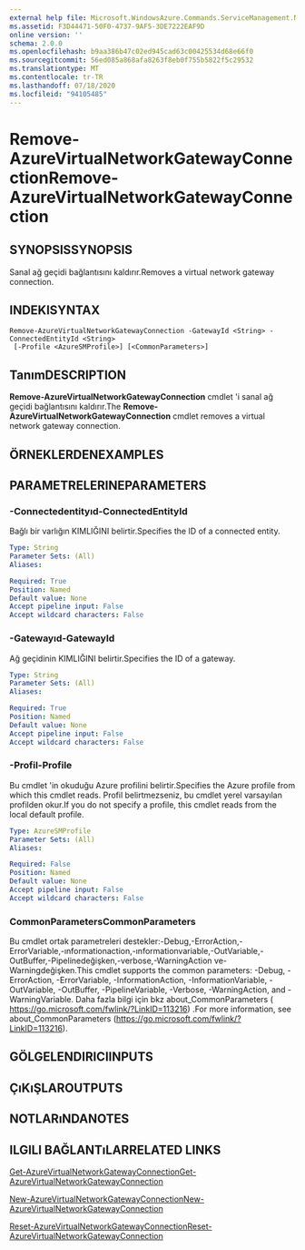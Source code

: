 ```yaml
---
external help file: Microsoft.WindowsAzure.Commands.ServiceManagement.Network.dll-Help.xml
ms.assetid: F3D44471-50F0-4737-9AF5-3DE7222EAF9D
online version: ''
schema: 2.0.0
ms.openlocfilehash: b9aa386b47c02ed945cad63c00425534d68e66f0
ms.sourcegitcommit: 56ed085a868afa8263f8eb0f755b5822f5c29532
ms.translationtype: MT
ms.contentlocale: tr-TR
ms.lasthandoff: 07/18/2020
ms.locfileid: "94105485"
---
```

# <span data-ttu-id="e2189-101">Remove-AzureVirtualNetworkGatewayConnection</span><span class="sxs-lookup"><span data-stu-id="e2189-101">Remove-AzureVirtualNetworkGatewayConnection</span></span>

## <span data-ttu-id="e2189-102">SYNOPSIS</span><span class="sxs-lookup"><span data-stu-id="e2189-102">SYNOPSIS</span></span>
<span data-ttu-id="e2189-103">Sanal ağ geçidi bağlantısını kaldırır.</span><span class="sxs-lookup"><span data-stu-id="e2189-103">Removes a virtual network gateway connection.</span></span>

## <span data-ttu-id="e2189-104">INDEKI</span><span class="sxs-lookup"><span data-stu-id="e2189-104">SYNTAX</span></span>

```
Remove-AzureVirtualNetworkGatewayConnection -GatewayId <String> -ConnectedEntityId <String>
 [-Profile <AzureSMProfile>] [<CommonParameters>]
```

## <span data-ttu-id="e2189-105">Tanım</span><span class="sxs-lookup"><span data-stu-id="e2189-105">DESCRIPTION</span></span>
<span data-ttu-id="e2189-106">**Remove-AzureVirtualNetworkGatewayConnection** cmdlet 'i sanal ağ geçidi bağlantısını kaldırır.</span><span class="sxs-lookup"><span data-stu-id="e2189-106">The **Remove-AzureVirtualNetworkGatewayConnection** cmdlet removes a virtual network gateway connection.</span></span>

## <span data-ttu-id="e2189-107">ÖRNEKLERDEN</span><span class="sxs-lookup"><span data-stu-id="e2189-107">EXAMPLES</span></span>

## <span data-ttu-id="e2189-108">PARAMETRELERINE</span><span class="sxs-lookup"><span data-stu-id="e2189-108">PARAMETERS</span></span>

### <span data-ttu-id="e2189-109">-Connectedentityıd</span><span class="sxs-lookup"><span data-stu-id="e2189-109">-ConnectedEntityId</span></span>
<span data-ttu-id="e2189-110">Bağlı bir varlığın KIMLIĞINI belirtir.</span><span class="sxs-lookup"><span data-stu-id="e2189-110">Specifies the ID of a connected entity.</span></span>

```yaml
Type: String
Parameter Sets: (All)
Aliases: 

Required: True
Position: Named
Default value: None
Accept pipeline input: False
Accept wildcard characters: False
```

### <span data-ttu-id="e2189-111">-Gatewayıd</span><span class="sxs-lookup"><span data-stu-id="e2189-111">-GatewayId</span></span>
<span data-ttu-id="e2189-112">Ağ geçidinin KIMLIĞINI belirtir.</span><span class="sxs-lookup"><span data-stu-id="e2189-112">Specifies the ID of a gateway.</span></span>

```yaml
Type: String
Parameter Sets: (All)
Aliases: 

Required: True
Position: Named
Default value: None
Accept pipeline input: False
Accept wildcard characters: False
```

### <span data-ttu-id="e2189-113">-Profil</span><span class="sxs-lookup"><span data-stu-id="e2189-113">-Profile</span></span>
<span data-ttu-id="e2189-114">Bu cmdlet 'in okuduğu Azure profilini belirtir.</span><span class="sxs-lookup"><span data-stu-id="e2189-114">Specifies the Azure profile from which this cmdlet reads.</span></span> <span data-ttu-id="e2189-115">Profil belirtmezseniz, bu cmdlet yerel varsayılan profilden okur.</span><span class="sxs-lookup"><span data-stu-id="e2189-115">If you do not specify a profile, this cmdlet reads from the local default profile.</span></span>

```yaml
Type: AzureSMProfile
Parameter Sets: (All)
Aliases: 

Required: False
Position: Named
Default value: None
Accept pipeline input: False
Accept wildcard characters: False
```

### <span data-ttu-id="e2189-116">CommonParameters</span><span class="sxs-lookup"><span data-stu-id="e2189-116">CommonParameters</span></span>
<span data-ttu-id="e2189-117">Bu cmdlet ortak parametreleri destekler:-Debug,-ErrorAction,-ErrorVariable,-ınformationaction,-ınformationvariable,-OutVariable,-OutBuffer,-Pipelinedeğişken,-verbose,-WarningAction ve-Warningdeğişken.</span><span class="sxs-lookup"><span data-stu-id="e2189-117">This cmdlet supports the common parameters: -Debug, -ErrorAction, -ErrorVariable, -InformationAction, -InformationVariable, -OutVariable, -OutBuffer, -PipelineVariable, -Verbose, -WarningAction, and -WarningVariable.</span></span> <span data-ttu-id="e2189-118">Daha fazla bilgi için bkz about_CommonParameters ( https://go.microsoft.com/fwlink/?LinkID=113216) .</span><span class="sxs-lookup"><span data-stu-id="e2189-118">For more information, see about_CommonParameters (https://go.microsoft.com/fwlink/?LinkID=113216).</span></span>

## <span data-ttu-id="e2189-119">GÖLGELENDIRICI</span><span class="sxs-lookup"><span data-stu-id="e2189-119">INPUTS</span></span>

## <span data-ttu-id="e2189-120">ÇıKıŞLAR</span><span class="sxs-lookup"><span data-stu-id="e2189-120">OUTPUTS</span></span>

## <span data-ttu-id="e2189-121">NOTLARıNDA</span><span class="sxs-lookup"><span data-stu-id="e2189-121">NOTES</span></span>

## <span data-ttu-id="e2189-122">ILGILI BAĞLANTıLAR</span><span class="sxs-lookup"><span data-stu-id="e2189-122">RELATED LINKS</span></span>

[<span data-ttu-id="e2189-123">Get-AzureVirtualNetworkGatewayConnection</span><span class="sxs-lookup"><span data-stu-id="e2189-123">Get-AzureVirtualNetworkGatewayConnection</span></span>](./Get-AzureVirtualNetworkGatewayConnection.md)

[<span data-ttu-id="e2189-124">New-AzureVirtualNetworkGatewayConnection</span><span class="sxs-lookup"><span data-stu-id="e2189-124">New-AzureVirtualNetworkGatewayConnection</span></span>](./New-AzureVirtualNetworkGatewayConnection.md)

[<span data-ttu-id="e2189-125">Reset-AzureVirtualNetworkGatewayConnection</span><span class="sxs-lookup"><span data-stu-id="e2189-125">Reset-AzureVirtualNetworkGatewayConnection</span></span>](./Reset-AzureVirtualNetworkGatewayConnection.md)


